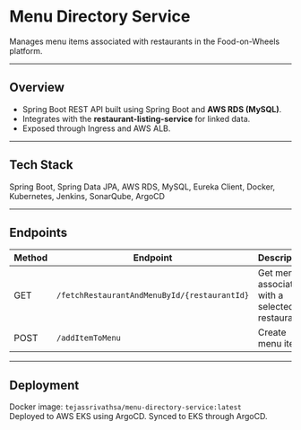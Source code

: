 # Menu Directory Service

Manages menu items associated with restaurants in the Food-on-Wheels platform.

---

## Overview
- Spring Boot REST API built using Spring Boot and **AWS RDS (MySQL)**.  
- Integrates with the **restaurant-listing-service** for linked data.  
- Exposed through Ingress and AWS ALB.

---

## Tech Stack
Spring Boot, Spring Data JPA, AWS RDS, MySQL, Eureka Client, Docker, Kubernetes, Jenkins, SonarQube, ArgoCD

---

## Endpoints
| Method | Endpoint | Description |
|---------|-----------|-------------|
| GET | `/fetchRestaurantAndMenuById/{restaurantId}` | Get menu associated with a selected restaurant |
| POST | `/addItemToMenu` | Create menu item |

---

## Deployment
Docker image: `tejassrivathsa/menu-directory-service:latest`  
Deployed to AWS EKS using ArgoCD.
Synced to EKS through ArgoCD.
